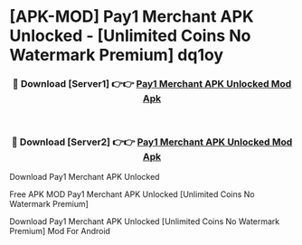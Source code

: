 # [APK-MOD] Pay1 Merchant APK Unlocked - [Unlimited Coins No Watermark Premium] dq1oy



<div align="center">
<h3>🔴 Download [Server1] 👉👉 <a href="https://momento.my/?title=Pay1_Merchant_APK_Unlocked">Pay1 Merchant APK Unlocked Mod Apk</a></h3><br>

<h3>🔴 Download [Server2] 👉👉 <a href="https://momento.my/?title=Pay1_Merchant_APK_Unlocked">Pay1 Merchant APK Unlocked Mod Apk</a></h3>
</div>



Download Pay1 Merchant APK Unlocked 

Free APK MOD Pay1 Merchant APK Unlocked [Unlimited Coins No Watermark Premium]

Download Pay1 Merchant APK Unlocked [Unlimited Coins No Watermark Premium] Mod For Android
